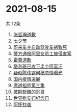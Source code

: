 # 2021-08-15
  共 12条

  <!-- BEGIN -->
  <!-- 最后更新时间:Sun Aug 15 2021 06:12:25 GMT+0000 (Coordinated Universal Time) -->
  1. [张哲瀚道歉](https://www.zhihu.com/search?q=张哲瀚)
1. [七夕节](https://www.zhihu.com/search?q=七夕)
1. [蔚来车主自动驾驶车祸致死](https://www.zhihu.com/search?q=蔚来)
1. [警方通报阿里女员工被侵害案](https://www.zhihu.com/search?q=阿里女员工)
1. [霍尊道歉](https://www.zhihu.com/search?q=霍尊)
1. [塔利班已攻下半个阿富汗](https://www.zhihu.com/search?q=塔利班)
1. [疑似陈伟霆何穗恋情曝光](https://www.zhihu.com/search?q=陈伟霆何穗)
1. [国内疫情进展](https://www.zhihu.com/search?q=国内疫情)
1. [魔道祖师第三集](https://www.zhihu.com/search?q=魔道祖师)
1. [披荆斩棘的哥哥](https://www.zhihu.com/search?q=披荆斩棘的哥哥)
1. [世界慰安妇纪念日](https://www.zhihu.com/search?q=慰安妇纪念日)
1. [阿怀抄袭](https://www.zhihu.com/search?q=阿怀)
  <!-- END -->
  